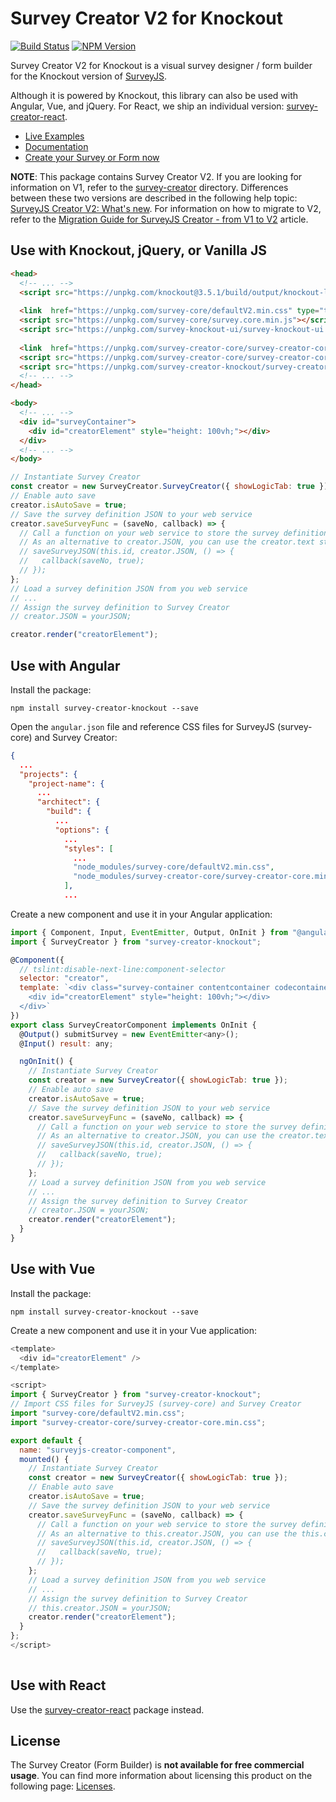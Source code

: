 # Survey Creator V2 for Knockout

[![Build Status](https://dev.azure.com/SurveyJS/SurveyJS%20Integration%20Tests/_apis/build/status/SurveyJS%20Creator?branchName=master)](https://dev.azure.com/SurveyJS/SurveyJS%20Integration%20Tests/_build/latest?definitionId=8&branchName=master)
<a href="https://www.npmjs.com/package/survey-creator"><img alt="NPM Version" src="https://img.shields.io/npm/v/survey-creator.svg" data-canonical-src="https://img.shields.io/npm/v/survey-creator.svg" style="max-width:100%;"></a>

Survey Creator V2 for Knockout is a visual survey designer / form builder for the Knockout version of [SurveyJS](https://github.com/surveyjs/survey-library).

Although it is powered by Knockout, this library can also be used with Angular, Vue, and jQuery. For React, we ship an individual version: [survey-creator-react](/packages/survey-creator-react).

- [Live Examples](https://surveyjs.io/Examples/Survey-Creator?platform=KnockoutjsV2)
- [Documentation](https://surveyjs.io/Documentation/Survey-Creator)
- [Create your Survey or Form now](https://surveyjs.io/create-survey-v2)

**NOTE**: This package contains Survey Creator V2. If you are looking for information on V1, refer to the [survey-creator](/packages/survey-creator) directory. Differences between these two versions are described in the following help topic: [SurveyJS Creator V2: What's new](https://surveyjs.io/Documentation/Survey-Creator?id=Creator-V2-Whats-New). For information on how to migrate to V2, refer to the [Migration Guide for SurveyJS Creator - from V1 to V2](https://surveyjs.io/Documentation/Survey-Creator?id=Migrate-from-V1-to-V2) article.

## Use with Knockout, jQuery, or Vanilla JS

```html
<head>
  <!-- ... -->
  <script src="https://unpkg.com/knockout@3.5.1/build/output/knockout-latest.js"></script>
  
  <link  href="https://unpkg.com/survey-core/defaultV2.min.css" type="text/css" rel="stylesheet">
  <script src="https://unpkg.com/survey-core/survey.core.min.js"></script>
  <script src="https://unpkg.com/survey-knockout-ui/survey-knockout-ui.min.js"></script>
  
  <link  href="https://unpkg.com/survey-creator-core/survey-creator-core.min.css" type="text/css" rel="stylesheet">
  <script src="https://unpkg.com/survey-creator-core/survey-creator-core.min.js"></script>
  <script src="https://unpkg.com/survey-creator-knockout/survey-creator-knockout.min.js"></script>
  <!-- ... -->
</head>
```

```html
<body>
  <!-- ... -->
  <div id="surveyContainer">
    <div id="creatorElement" style="height: 100vh;"></div>
  </div>
  <!-- ... -->
</body>
```

```js
// Instantiate Survey Creator
const creator = new SurveyCreator.SurveyCreator({ showLogicTab: true });
// Enable auto save
creator.isAutoSave = true;
// Save the survey definition JSON to your web service
creator.saveSurveyFunc = (saveNo, callback) => {
  // Call a function on your web service to store the survey definition JSON
  // As an alternative to creator.JSON, you can use the creator.text string property
  // saveSurveyJSON(this.id, creator.JSON, () => {
  //   callback(saveNo, true);
  // });
};
// Load a survey definition JSON from you web service
// ...
// Assign the survey definition to Survey Creator
// creator.JSON = yourJSON;

creator.render("creatorElement");
```

## Use with Angular

Install the package:

```
npm install survey-creator-knockout --save
```

Open the `angular.json` file and reference CSS files for SurveyJS (survey-core) and Survey Creator:

```json
{
  ...
  "projects": {
    "project-name": {
      ...
      "architect": {
        "build": {
          ...
          "options": {
            ...
            "styles": [
              ...
              "node_modules/survey-core/defaultV2.min.css",
              "node_modules/survey-creator-core/survey-creator-core.min.css"
            ],
            ...
```

Create a new component and use it in your Angular application:

```js
import { Component, Input, EventEmitter, Output, OnInit } from "@angular/core";
import { SurveyCreator } from "survey-creator-knockout";

@Component({
  // tslint:disable-next-line:component-selector
  selector: "creator",
  template: `<div class="survey-container contentcontainer codecontainer" id="surveyCreatorContainer">
    <div id="creatorElement" style="height: 100vh;"></div>
  </div>`
})
export class SurveyCreatorComponent implements OnInit {
  @Output() submitSurvey = new EventEmitter<any>();
  @Input() result: any;

  ngOnInit() {
    // Instantiate Survey Creator
    const creator = new SurveyCreator({ showLogicTab: true });
    // Enable auto save
    creator.isAutoSave = true;
    // Save the survey definition JSON to your web service
    creator.saveSurveyFunc = (saveNo, callback) => {
      // Call a function on your web service to store the survey definition JSON
      // As an alternative to creator.JSON, you can use the creator.text string property
      // saveSurveyJSON(this.id, creator.JSON, () => {
      //   callback(saveNo, true);
      // });
    };
    // Load a survey definition JSON from you web service
    // ...
    // Assign the survey definition to Survey Creator
    // creator.JSON = yourJSON;
    creator.render("creatorElement");
  }
}
```

## Use with Vue

Install the package:

```
npm install survey-creator-knockout --save
```

Create a new component and use it in your Vue application:

```js
<template>
  <div id="creatorElement" />
</template>

<script>
import { SurveyCreator } from "survey-creator-knockout";
// Import CSS files for SurveyJS (survey-core) and Survey Creator
import "survey-core/defaultV2.min.css";
import "survey-creator-core/survey-creator-core.min.css";

export default {
  name: "surveyjs-creator-component",
  mounted() {
    // Instantiate Survey Creator
    const creator = new SurveyCreator({ showLogicTab: true });
    // Enable auto save
    creator.isAutoSave = true;
    // Save the survey definition JSON to your web service
    creator.saveSurveyFunc = (saveNo, callback) => {
      // Call a function on your web service to store the survey definition JSON
      // As an alternative to this.creator.JSON, you can use the this.creator.text string property
      // saveSurveyJSON(this.id, creator.JSON, () => {
      //   callback(saveNo, true);
      // });
    };
    // Load a survey definition JSON from you web service
    // ...
    // Assign the survey definition to Survey Creator
    // this.creator.JSON = yourJSON;
    creator.render("creatorElement");
  }
};
</script>
   
```

## Use with React

Use the [survey-creator-react](/packages/survey-creator-react) package instead.

## License

The Survey Creator (Form Builder) is **not available for free commercial usage**. You can find more information about licensing this product on the following page: [Licenses](http://surveyjs.io/Licenses).
